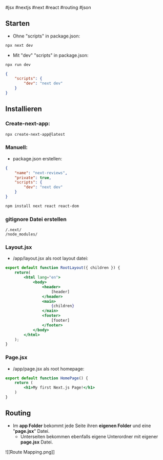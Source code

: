 #jsx #nextjs #next #react #routing #json

## Starten

- Ohne "scripts" in package.json:

```zsh
npx next dev
```

- Mit "dev" "scripts" in package.json:

```zsh
npx run dev
```

``` json
{
	"scripts": {
		"dev": "next dev"
	}
}
```

## Installieren

### Create-next-app:

```zsh
npx create-next-app@latest
```

### Manuell: 

- package.json erstellen:

```json
{
	"name": "next-reviews",
	"private": true,
	"scripts": {
		"dev": "next dev"
	}
}

```

```zsh
npm install next react react-dom
```

### gitignore Datei erstellen

```.gitignore
/.next/
/node_modules/
```

### Layout.jsx

- /app/layout.jsx als root layout datei:

```jsx
export default function RootLayout({ children }) {
	return(
		<html lang="en">
			<body>
				<header>
					[header]
				</header>
				<main>
					{children}
				</main>
				<footer>
					[footer]
				</footer>
			</body>
		</html>
	);
}
```

### Page.jsx

- /app/page.jsx als root homepage:

```jsx
export default function HomePage() {
	return (
		<h1>My first Next.js Page!</h1>
	)
}
```

## Routing

- Im **app Folder** bekommt jede Seite ihren **eigenen Folder** und eine "**page.jsx**" Datei.
	- Unterseiten bekommen ebenfalls eigene Unterordner mit eigener **page.jsx** Datei.

![[Route Mapping.png]]

